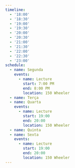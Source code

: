 ```yaml
---
timeline:
  - '18:00'
  - '18:30'
  - '19:00'
  - '19:30'
  - '20:00'
  - '20:30'
  - '21:00'
  - '21:30'
  - '22:00'
  - '22:30'
  - '23:00'
schedule:
  - name: Segunda
    events:
      - name: Lecture
        start: 7:00 PM
        end: 8:00 PM
        location: 150 Wheeler
  - name: Terça
  - name: Quarta
    events:
      - name: Lecture
        start: 19:00
        end: 20:00
        location: 150 Wheeler
  - name: Quinta
  - name: Sexta
    events:
      - name: Lecture
        start: 19:00
        end: 20:00
        location: 150 Wheeler
---
```

